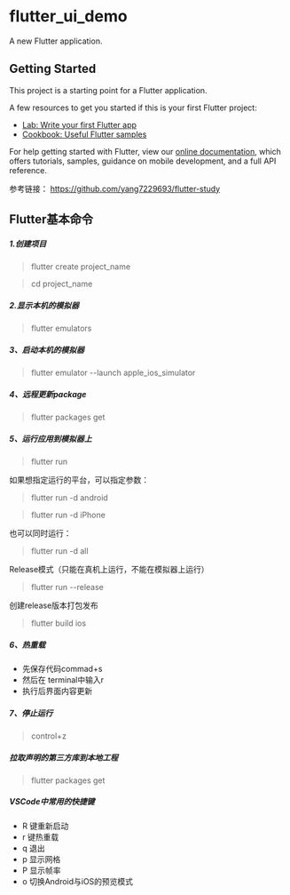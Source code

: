 # flutter_ui_demo

A new Flutter application.

## Getting Started

This project is a starting point for a Flutter application.

A few resources to get you started if this is your first Flutter project:

- [Lab: Write your first Flutter app](https://flutter.dev/docs/get-started/codelab)
- [Cookbook: Useful Flutter samples](https://flutter.dev/docs/cookbook)

For help getting started with Flutter, view our
[online documentation](https://flutter.dev/docs), which offers tutorials,
samples, guidance on mobile development, and a full API reference.


参考链接： https://github.com/yang7229693/flutter-study

## Flutter基本命令

##### 1.创建项目
> flutter create project_name

> cd project_name 

##### 2.显示本机的模拟器
>  flutter emulators

##### 3、启动本机的模拟器
> flutter emulator --launch apple_ios_simulator

##### 4、远程更新package
> flutter packages get

##### 5、运行应用到模拟器上
> flutter run

如果想指定运行的平台，可以指定参数：

> flutter run -d android

> flutter run -d iPhone

也可以同时运行：

> flutter run -d all

Release模式（只能在真机上运行，不能在模拟器上运行）

> flutter run --release

创建release版本打包发布

> flutter build ios

##### 6、热重载
- 先保存代码commad+s
- 然后在 terminal中输入r
- 执行后界面内容更新

##### 7、停止运行
> control+z

##### 拉取声明的第三方库到本地工程
> flutter packages get

##### VSCode中常用的快捷键
- R 键重新启动
- r 键热重载
- q 退出
- p 显示网格
- P 显示帧率
- o 切换Android与iOS的预览模式


